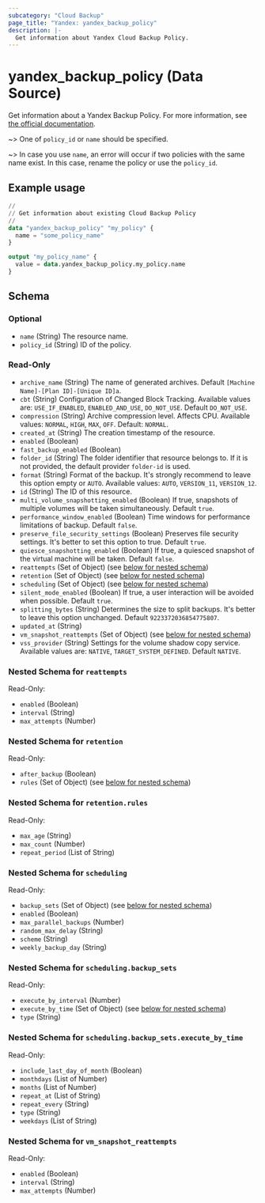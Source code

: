 ```yaml
---
subcategory: "Cloud Backup"
page_title: "Yandex: yandex_backup_policy"
description: |-
  Get information about Yandex Cloud Backup Policy.
---
```


# yandex_backup_policy (Data Source)

Get information about a Yandex Backup Policy. For more information, see [the official documentation](https://yandex.cloud/docs/backup/concepts/policy).

~> One of `policy_id` or `name` should be specified.

~> In case you use `name`, an error will occur if two policies with the same name exist. In this case, rename the policy or use the `policy_id`.

## Example usage

```terraform
//
// Get information about existing Cloud Backup Policy
//
data "yandex_backup_policy" "my_policy" {
  name = "some_policy_name"
}

output "my_policy_name" {
  value = data.yandex_backup_policy.my_policy.name
}
```

<!-- schema generated by tfplugindocs -->
## Schema

### Optional

- `name` (String) The resource name.
- `policy_id` (String) ID of the policy.

### Read-Only

- `archive_name` (String) The name of generated archives. Default `[Machine Name]-[Plan ID]-[Unique ID]a`.
- `cbt` (String) Configuration of Changed Block Tracking. Available values are: `USE_IF_ENABLED`, `ENABLED_AND_USE`, `DO_NOT_USE`. Default `DO_NOT_USE`.
- `compression` (String) Archive compression level. Affects CPU. Available values: `NORMAL`, `HIGH`, `MAX`, `OFF`. Default: `NORMAL`.
- `created_at` (String) The creation timestamp of the resource.
- `enabled` (Boolean)
- `fast_backup_enabled` (Boolean)
- `folder_id` (String) The folder identifier that resource belongs to. If it is not provided, the default provider `folder-id` is used.
- `format` (String) Format of the backup. It's strongly recommend to leave this option empty or `AUTO`. Available values: `AUTO`, `VERSION_11`, `VERSION_12`.
- `id` (String) The ID of this resource.
- `multi_volume_snapshotting_enabled` (Boolean) If true, snapshots of multiple volumes will be taken simultaneously. Default `true`.
- `performance_window_enabled` (Boolean) Time windows for performance limitations of backup. Default `false`.
- `preserve_file_security_settings` (Boolean) Preserves file security settings. It's better to set this option to true. Default `true`.
- `quiesce_snapshotting_enabled` (Boolean) If true, a quiesced snapshot of the virtual machine will be taken. Default `false`.
- `reattempts` (Set of Object) (see [below for nested schema](#nestedatt--reattempts))
- `retention` (Set of Object) (see [below for nested schema](#nestedatt--retention))
- `scheduling` (Set of Object) (see [below for nested schema](#nestedatt--scheduling))
- `silent_mode_enabled` (Boolean) If true, a user interaction will be avoided when possible. Default `true`.
- `splitting_bytes` (String) Determines the size to split backups. It's better to leave this option unchanged. Default `9223372036854775807`.
- `updated_at` (String)
- `vm_snapshot_reattempts` (Set of Object) (see [below for nested schema](#nestedatt--vm_snapshot_reattempts))
- `vss_provider` (String) Settings for the volume shadow copy service. Available values are: `NATIVE`, `TARGET_SYSTEM_DEFINED`. Default `NATIVE`.

<a id="nestedatt--reattempts"></a>
### Nested Schema for `reattempts`

Read-Only:

- `enabled` (Boolean)
- `interval` (String)
- `max_attempts` (Number)


<a id="nestedatt--retention"></a>
### Nested Schema for `retention`

Read-Only:

- `after_backup` (Boolean)
- `rules` (Set of Object) (see [below for nested schema](#nestedobjatt--retention--rules))

<a id="nestedobjatt--retention--rules"></a>
### Nested Schema for `retention.rules`

Read-Only:

- `max_age` (String)
- `max_count` (Number)
- `repeat_period` (List of String)



<a id="nestedatt--scheduling"></a>
### Nested Schema for `scheduling`

Read-Only:

- `backup_sets` (Set of Object) (see [below for nested schema](#nestedobjatt--scheduling--backup_sets))
- `enabled` (Boolean)
- `max_parallel_backups` (Number)
- `random_max_delay` (String)
- `scheme` (String)
- `weekly_backup_day` (String)

<a id="nestedobjatt--scheduling--backup_sets"></a>
### Nested Schema for `scheduling.backup_sets`

Read-Only:

- `execute_by_interval` (Number)
- `execute_by_time` (Set of Object) (see [below for nested schema](#nestedobjatt--scheduling--backup_sets--execute_by_time))
- `type` (String)

<a id="nestedobjatt--scheduling--backup_sets--execute_by_time"></a>
### Nested Schema for `scheduling.backup_sets.execute_by_time`

Read-Only:

- `include_last_day_of_month` (Boolean)
- `monthdays` (List of Number)
- `months` (List of Number)
- `repeat_at` (List of String)
- `repeat_every` (String)
- `type` (String)
- `weekdays` (List of String)




<a id="nestedatt--vm_snapshot_reattempts"></a>
### Nested Schema for `vm_snapshot_reattempts`

Read-Only:

- `enabled` (Boolean)
- `interval` (String)
- `max_attempts` (Number)

